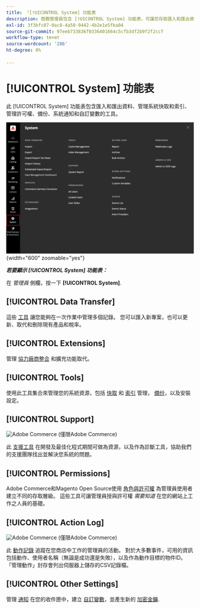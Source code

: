 ```yaml
---
title: 『[!UICONTROL System] 功能表
description: 商務管理員包含 [!UICONTROL System] 功能表，可讓您存取匯入和匯出資料的工具、系統快取和索引管理、管理員存取和許可權管理、備份、系統通知以及自訂變數。
exl-id: 3f3bfc07-0ac8-4a50-9442-4b2e1e5fba04
source-git-commit: 97eeb733836f0336401664c5cfb3df2b9f2f2ccf
workflow-type: tm+mt
source-wordcount: '286'
ht-degree: 0%

---
```


# [!UICONTROL System] 功能表

此 [!UICONTROL System] 功能表包含匯入和匯出資料、管理系統快取和索引、管理許可權、備份、系統通知和自訂變數的工具。

![系統功能表](./assets/system-menu.png){width="600" zoomable="yes"}

**_若要顯示 [!UICONTROL System] 功能表：_**

在 _管理員_ 側欄，按一下 **[!UICONTROL System]**.

## [!UICONTROL Data Transfer]

這些 [工具](data-transfer.md) 讓您能夠在一次作業中管理多個記錄。 您可以匯入新專案，也可以更新、取代和刪除現有產品和稅率。

## [!UICONTROL Extensions]

管理 [協力廠商整合](integrations.md) 和擴充功能取代。

## [!UICONTROL Tools]

使用此工具集合來管理您的系統資源，包括 [快取](cache-management.md) 和 [索引](index-management.md) 管理， [備份](backups.md)，以及安裝設定。

## [!UICONTROL Support]

![Adobe Commerce](../assets/adobe-logo.svg) (僅限Adobe Commerce)

此 [支援工具](support.md) 在開發及最佳化程式期間可做為資源，以及作為診斷工具，協助我們的支援團隊找出並解決您系統的問題。

## [!UICONTROL Permissions]

Adobe Commerce和Magento Open Source使用 [角色與許可權](permissions.md) 為管理員使用者建立不同的存取層級。 這些工具可讓管理員授與許可權 _需要知道_ 在您的網站上工作之人員的基礎。

## [!UICONTROL Action Log]

![Adobe Commerce](../assets/adobe-logo.svg) (僅限Adobe Commerce)

此 [動作記錄](action-log.md) 追蹤在您商店中工作的管理員的活動。 對於大多數事件，可用的資訊包括動作、使用者名稱（無論是成功還是失敗），以及作為動作目標的物件ID。 「管理動作」封存會列出伺服器上儲存的CSV記錄檔。

## [!UICONTROL Other Settings]

管理 [通知](notifications.md) 在您的收件匣中，建立 [自訂變數](variables-custom.md)，並產生新的 [加密金鑰](encryption-key.md).

